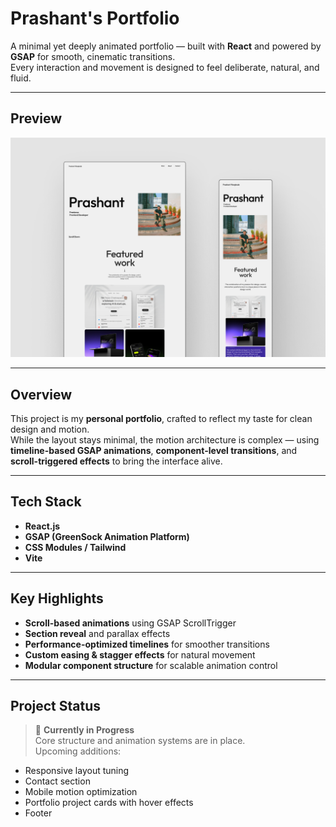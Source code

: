 # Prashant's Portfolio

A minimal yet deeply animated portfolio — built with **React** and powered by **GSAP** for smooth, cinematic transitions.  
Every interaction and movement is designed to feel deliberate, natural, and fluid.

---

## Preview

![Landing Page](public/Images/ProjectPreview/preview.png)

---

## Overview

This project is my **personal portfolio**, crafted to reflect my taste for clean design and motion.  
While the layout stays minimal, the motion architecture is complex — using **timeline-based GSAP animations**, **component-level transitions**, and **scroll-triggered effects** to bring the interface alive.

---

## Tech Stack

- **React.js**
- **GSAP (GreenSock Animation Platform)**
- **CSS Modules / Tailwind**
- **Vite**

---

## Key Highlights

- **Scroll-based animations** using GSAP ScrollTrigger
- **Section reveal** and parallax effects
- **Performance-optimized timelines** for smoother transitions
- **Custom easing & stagger effects** for natural movement
- **Modular component structure** for scalable animation control

---

## Project Status

> 🚧 **Currently in Progress**  
> Core structure and animation systems are in place.  
> Upcoming additions:

- Responsive layout tuning
- Contact section
- Mobile motion optimization
- Portfolio project cards with hover effects
- Footer
